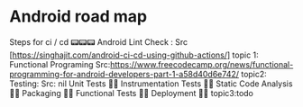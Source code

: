 # Android road map 
Steps for ci / cd 📟📟📟
 Android Lint Check : Src [https://singhajit.com/android-ci-cd-using-github-actions/]
 topic 1: Functional Programing
 Src:https://www.freecodecamp.org/news/functional-programming-for-android-developers-part-1-a58d40d6e742/
 topic2: Testing:
 Src: nil
 Unit Tests ✌🏻
 Instrumentation Tests ✌🏻
 Static Code Analysis ✌🏻
 Packaging ✌🏻
 Functional Tests ✌🏻
 Deployment ✌🏻
 topic3:todo
